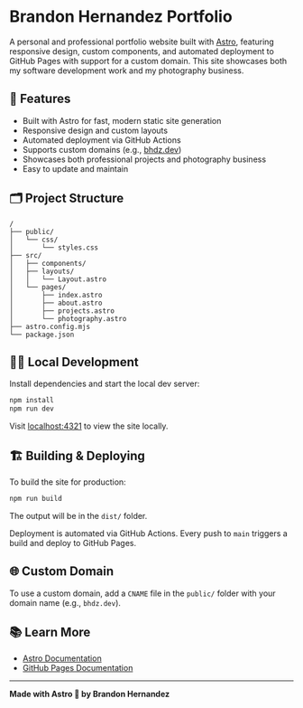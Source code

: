 # Brandon Hernandez Portfolio

A personal and professional portfolio website built with [Astro](https://astro.build), featuring responsive design, custom components, and automated deployment to GitHub Pages with support for a custom domain. This site showcases both my software development work and my photography business.

## 🚀 Features

- Built with Astro for fast, modern static site generation
- Responsive design and custom layouts
- Automated deployment via GitHub Actions
- Supports custom domains (e.g., [bhdz.dev](https://bhdz.dev))
- Showcases both professional projects and photography business
- Easy to update and maintain

## 🗂️ Project Structure

```text
/
├── public/
│   └── css/
│       └── styles.css
├── src/
│   ├── components/
│   ├── layouts/
│   │   └── Layout.astro
│   └── pages/
│       ├── index.astro
│       ├── about.astro
│       ├── projects.astro
│       └── photography.astro
├── astro.config.mjs
└── package.json
```

## 🧑‍💻 Local Development

Install dependencies and start the local dev server:

```sh
npm install
npm run dev
```

Visit [localhost:4321](http://localhost:4321) to view the site locally.

## 🏗️ Building & Deploying

To build the site for production:

```sh
npm run build
```

The output will be in the `dist/` folder.

Deployment is automated via GitHub Actions. Every push to `main` triggers a build and deploy to GitHub Pages.

## 🌐 Custom Domain

To use a custom domain, add a `CNAME` file in the `public/` folder with your domain name (e.g., `bhdz.dev`).

## 📚 Learn More

- [Astro Documentation](https://docs.astro.build)
- [GitHub Pages Documentation](https://docs.github.com/en/pages)

---

**Made with Astro 🚀 by Brandon Hernandez**
